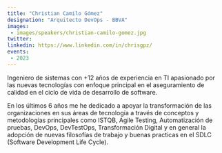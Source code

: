 ```yaml
---
title: "Christian Camilo Gómez"
designation: "Arquitecto DevOps - BBVA"
images:
 - images/speakers/christian-camilo-gomez.jpg
twitter: 
linkedin: https://www.linkedin.com/in/chrisgpz/
events:
 - 2023
---
```


Ingeniero de sistemas con +12 años de experiencia en TI apasionado por las nuevas tecnologías con enfoque principal en el aseguramiento de calidad en el ciclo de vida de desarrollo de software.

En los últimos 6 años me he dedicado a apoyar la transformación de las organizaciones en sus áreas de tecnología a través de conceptos y metodologías principales como ISTQB, Agile Testing, Automatización de pruebas, DevOps, DevTestOps, Transformación Digital y en general la adopción de nuevas filosofías de trabajo y buenas practicas en el SDLC (Software Development Life Cycle).